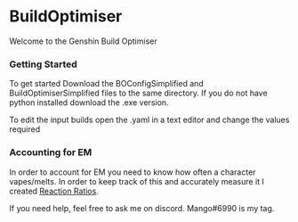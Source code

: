 # BuildOptimiser

Welcome to the Genshin Build Optimiser

### Getting Started

To get started Download the BOConfigSimplified and BuildOptimiserSimplified files to the same directory.
If you do not have python installed download the .exe version.

To edit the input builds open the .yaml in a text editor and change the values required

### Accounting for EM

In order to account for EM you need to know how often a character vapes/melts. In order to keep track of this and accurately measure it I created [Reaction Ratios](https://docs.google.com/spreadsheets/d/1qSRcUSqEsQPOa_Rr2nty87q4SN8I8N6KIF-iKwdbwUM/edit?usp=sharing).


If you need help, feel free to ask me on discord. Mango#6990 is my tag.
